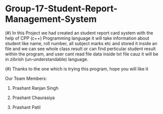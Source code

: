# Group-17-Student-Report-Management-System

(#) In this Project we had created an student report card system with the help of CPP (c++) Programming language it will take information about student like name,       roll number, all subject marks etc and stored it inside an file and we can see whole class result or can find perticular student result within the program, and     user cant read file data inside txt file cauz it will be in zibrish (un-understandable) language.

(#) Thanks to the one which is trying this program, hope you will like it

Our Team Members: 

1) Prashant Ranjan Singh

2) Prashant Chaurasiya

3) Prashant Patil

